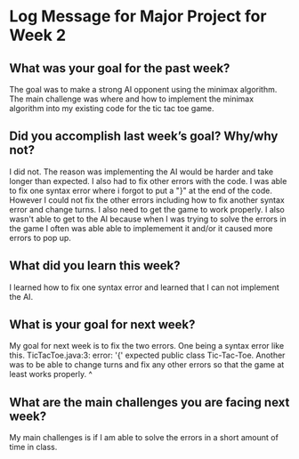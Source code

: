 # Log Message for Major Project for Week 2
## What was your goal for the past week?
The goal was to make a strong AI opponent using the minimax algorithm. The main challenge was where and how to implement the minimax algorithm into my existing code for the tic tac toe game.
## Did you accomplish last week’s goal? Why/why not?
I did not. The reason was implementing the AI would be harder and take longer than expected. I also had to fix other errors with the code. I was able to fix one syntax error where i forgot to put a "}" at the end of the code. However I could not fix the other errors including how to fix another syntax error and change turns. I also need to get the game to work properly. I also wasn't able to get to the AI because when I was trying to solve the errors in the game I often was able able to implemement it and/or it caused more errors to pop up.
## What did you learn this week?
I learned how to fix one syntax error and learned that I can not implement the AI.
## What is your goal for next week?
My goal for next week is to fix the two errors. One being a syntax error like this. TicTacToe.java:3: error: '{' expected
public class Tic-Tac-Toe. Another was to be able to change turns and fix any other errors so that the game at least works properly. 
                ^
## What are the main challenges you are facing next week?
My main challenges is if I am able to solve the errors in a short amount of time in class.
